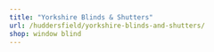 ```yaml
---
title: "Yorkshire Blinds & Shutters"
url: /huddersfield/yorkshire-blinds-and-shutters/
shop: window blind
---
```

